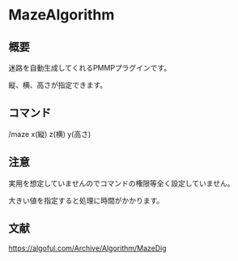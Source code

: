# MazeAlgorithm 

## 概要
迷路を自動生成してくれるPMMPプラグインです。

縦、横、高さが指定できます。

## コマンド

/maze x(縦) z(横) y(高さ)

## 注意 

実用を想定していませんのでコマンドの権限等全く設定していません。

大きい値を指定すると処理に時間がかかります。

## 文献
https://algoful.com/Archive/Algorithm/MazeDig